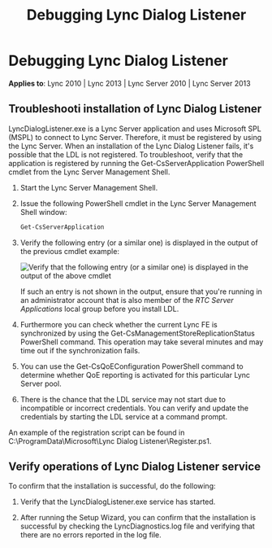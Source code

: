 ﻿---
title: Debugging Lync Dialog Listener
TOCTitle: Debugging Lync Dialog Listener
ms:assetid: 0dade195-3eee-4b8d-8510-33bd78927442
ms:mtpsurl: https://msdn.microsoft.com/library/Dn785218(v=office.15)
ms:contentKeyID: 62952701
ms.date: 02/16/2015
mtps_version: v=office.15
---

# Debugging Lync Dialog Listener

**Applies to**: Lync 2010 | Lync 2013 | Lync Server 2010 | Lync Server 2013

## Troubleshooti installation of Lync Dialog Listener

LyncDialogListener.exe is a Lync Server application and uses Microsoft SPL (MSPL) to connect to Lync Server. Therefore, it must be registered by using the Lync Server. When an installation of the Lync Dialog Listener fails, it's possible that the LDL is not registered. To troubleshoot, verify that the application is registered by running the Get-CsServerApplication PowerShell cmdlet from the Lync Server Management Shell.

1. Start the Lync Server Management Shell.

2. Issue the following PowerShell cmdlet in the Lync Server Management Shell window:  

   ```powershell
   Get-CsServerApplication
   ```

3. Verify the following entry (or a similar one) is displayed in the output of the previous cmdlet example:  
      
   ![Verify that the following entry (or a similar one) is displayed in the output of the above cmdlet](images/Dn785218.lync_sdn_api_lync_server_mgmt_shell(Office.15).png "Verify that the following entry (or a similar one) is displayed in the output of the above cmdlet")  
      
   If such an entry is not shown in the output, ensure that you're running in an administrator account that is also member of the *RTC Server Applications* local group before you install LDL.

4. Furthermore you can check whether the current Lync FE is synchronized by using the Get-CsManagementStoreReplicationStatus PowerShell command. This operation may take several minutes and may time out if the synchronization fails.

5. You can use the Get-CsQoEConfiguration PowerShell command to determine whether QoE reporting is activated for this particular Lync Server pool.

6. There is the chance that the LDL service may not start due to incompatible or incorrect credentials. You can verify and update the credentials by starting the LDL service at a command prompt.

An example of the registration script can be found in C:\\ProgramData\\Microsoft\\Lync Dialog Listener\\Register.ps1.

## Verify operations of Lync Dialog Listener service

To confirm that the installation is successful, do the following:

1.  Verify that the LyncDialogListener.exe service has started.

2.  After running the Setup Wizard, you can confirm that the installation is successful by checking the LyncDiagnostics.log file and verifying that there are no errors reported in the log file.

